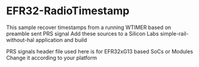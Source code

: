 # EFR32-RadioTimestamp

This sample recover timestamps from a running WTIMER based on preamble sent PRS signal
Add these sources to a Silicon Labs simple-rail-without-hal application and build

PRS signals header file used here is for EFR32xG13 based SoCs or Modules
Change it according to your platform
